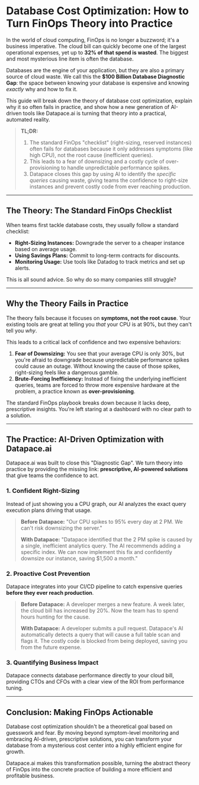 # Database Cost Optimization: How to Turn FinOps Theory into Practice

In the world of cloud computing, FinOps is no longer a buzzword; it's a business imperative. The cloud bill can quickly become one of the largest operational expenses, yet up to **32% of that spend is wasted**. The biggest and most mysterious line item is often the database.

Databases are the engine of your application, but they are also a primary source of cloud waste. We call this the **$100 Billion Database Diagnostic Gap**: the space between knowing your database is expensive and knowing *exactly* why and how to fix it.

This guide will break down the theory of database cost optimization, explain why it so often fails in practice, and show how a new generation of AI-driven tools like Datapace.ai is turning that theory into a practical, automated reality.

> **TL;DR:**
>
> 1.  The standard FinOps "checklist" (right-sizing, reserved instances) often fails for databases because it only addresses symptoms (like high CPU), not the root cause (inefficient queries).
> 2.  This leads to a fear of downsizing and a costly cycle of over-provisioning to handle unpredictable performance spikes.
> 3.  Datapace closes this gap by using AI to identify the *specific queries* causing waste, giving teams the confidence to right-size instances and prevent costly code from ever reaching production.

---

## The Theory: The Standard FinOps Checklist

When teams first tackle database costs, they usually follow a standard checklist:

* **Right-Sizing Instances:** Downgrade the server to a cheaper instance based on average usage.
* **Using Savings Plans:** Commit to long-term contracts for discounts.
* **Monitoring Usage:** Use tools like Datadog to track metrics and set up alerts.

This is all sound advice. So why do so many companies still struggle?

---

## Why the Theory Fails in Practice

The theory fails because it focuses on **symptoms, not the root cause**. Your existing tools are great at telling you *that* your CPU is at 90%, but they can't tell you *why*.



This leads to a critical lack of confidence and two expensive behaviors:

1.  **Fear of Downsizing:** You see that your average CPU is only 30%, but you're afraid to downgrade because unpredictable performance spikes could cause an outage. Without knowing the cause of those spikes, right-sizing feels like a dangerous gamble.
2.  **Brute-Forcing Inefficiency:** Instead of fixing the underlying inefficient queries, teams are forced to throw more expensive hardware at the problem, a practice known as **over-provisioning**.

The standard FinOps playbook breaks down because it lacks deep, prescriptive insights. You're left staring at a dashboard with no clear path to a solution.

---

## The Practice: AI-Driven Optimization with Datapace.ai

Datapace.ai was built to close this "Diagnostic Gap". We turn theory into practice by providing the missing link: **prescriptive, AI-powered solutions** that give teams the confidence to act.

### 1. Confident Right-Sizing
Instead of just showing you a CPU graph, our AI analyzes the exact query execution plans driving that usage.

> **Before Datapace:** "Our CPU spikes to 95% every day at 2 PM. We can't risk downsizing the server."
>
> **With Datapace:** "Datapace identified that the 2 PM spike is caused by a single, inefficient analytics query. The AI recommends adding a specific index. We can now implement this fix and confidently downsize our instance, saving $1,500 a month."



### 2. Proactive Cost Prevention
Datapace integrates into your CI/CD pipeline to catch expensive queries **before they ever reach production**.

> **Before Datapace:** A developer merges a new feature. A week later, the cloud bill has increased by 20%. Now the team has to spend hours hunting for the cause.
>
> **With Datapace:** A developer submits a pull request. Datapace's AI automatically detects a query that will cause a full table scan and flags it. The costly code is blocked from being deployed, saving you from the future expense.



### 3. Quantifying Business Impact
Datapace connects database performance directly to your cloud bill, providing CTOs and CFOs with a clear view of the ROI from performance tuning.



---

## Conclusion: Making FinOps Actionable

Database cost optimization shouldn't be a theoretical goal based on guesswork and fear. By moving beyond symptom-level monitoring and embracing AI-driven, prescriptive solutions, you can transform your database from a mysterious cost center into a highly efficient engine for growth.

Datapace.ai makes this transformation possible, turning the abstract theory of FinOps into the concrete practice of building a more efficient and profitable business.
